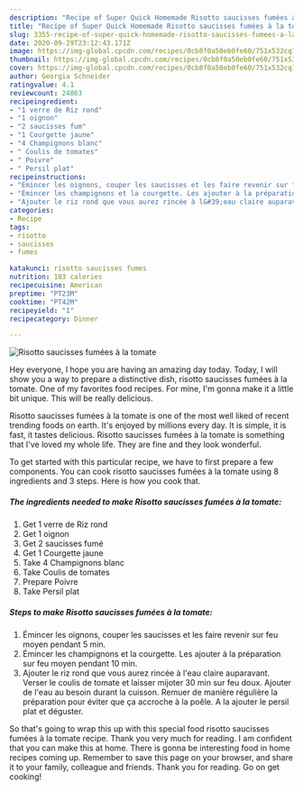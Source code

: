 ```yaml
---
description: "Recipe of Super Quick Homemade Risotto saucisses fumées à la tomate"
title: "Recipe of Super Quick Homemade Risotto saucisses fumées à la tomate"
slug: 3355-recipe-of-super-quick-homemade-risotto-saucisses-fumees-a-la-tomate
date: 2020-09-29T23:12:43.171Z
image: https://img-global.cpcdn.com/recipes/0cb8f0a50eb0fe60/751x532cq70/risotto-saucisses-fumees-a-la-tomate-photo-principale-de-la-recette.jpg
thumbnail: https://img-global.cpcdn.com/recipes/0cb8f0a50eb0fe60/751x532cq70/risotto-saucisses-fumees-a-la-tomate-photo-principale-de-la-recette.jpg
cover: https://img-global.cpcdn.com/recipes/0cb8f0a50eb0fe60/751x532cq70/risotto-saucisses-fumees-a-la-tomate-photo-principale-de-la-recette.jpg
author: Georgia Schneider
ratingvalue: 4.1
reviewcount: 24863
recipeingredient:
- "1 verre de Riz rond"
- "1 oignon"
- "2 saucisses fum"
- "1 Courgette jaune"
- "4 Champignons blanc"
- " Coulis de tomates"
- " Poivre"
- " Persil plat"
recipeinstructions:
- "Émincer les oignons, couper les saucisses et les faire revenir sur feu moyen pendant 5 min."
- "Émincer les champignons et la courgette. Les ajouter à la préparation sur feu moyen pendant 10 min."
- "Ajouter le riz rond que vous aurez rincée à l&#39;eau claire auparavant. Verser le coulis de tomate et laisser mijoter 30 min sur feu doux. Ajouter de l&#39;eau au besoin durant la cuisson. Remuer de manière régulière la préparation pour éviter que ça accroche à la poêle. A la ajouter le persil plat et déguster."
categories:
- Recipe
tags:
- risotto
- saucisses
- fumes

katakunci: risotto saucisses fumes 
nutrition: 183 calories
recipecuisine: American
preptime: "PT23M"
cooktime: "PT42M"
recipeyield: "1"
recipecategory: Dinner

---
```



![Risotto saucisses fumées à la tomate](https://img-global.cpcdn.com/recipes/0cb8f0a50eb0fe60/751x532cq70/risotto-saucisses-fumees-a-la-tomate-photo-principale-de-la-recette.jpg)

Hey everyone, I hope you are having an amazing day today. Today, I will show you a way to prepare a distinctive dish, risotto saucisses fumées à la tomate. One of my favorites food recipes. For mine, I'm gonna make it a little bit unique. This will be really delicious.



Risotto saucisses fumées à la tomate is one of the most well liked of recent trending foods on earth. It's enjoyed by millions every day. It is simple, it is fast, it tastes delicious. Risotto saucisses fumées à la tomate is something that I've loved my whole life. They are fine and they look wonderful.


To get started with this particular recipe, we have to first prepare a few components. You can cook risotto saucisses fumées à la tomate using 8 ingredients and 3 steps. Here is how you cook that.

<!--inarticleads1-->

##### The ingredients needed to make Risotto saucisses fumées à la tomate:

1. Get 1 verre de Riz rond
1. Get 1 oignon
1. Get 2 saucisses fumé
1. Get 1 Courgette jaune
1. Take 4 Champignons blanc
1. Take  Coulis de tomates
1. Prepare  Poivre
1. Take  Persil plat




<!--inarticleads2-->

##### Steps to make Risotto saucisses fumées à la tomate:

1. Émincer les oignons, couper les saucisses et les faire revenir sur feu moyen pendant 5 min.
1. Émincer les champignons et la courgette. Les ajouter à la préparation sur feu moyen pendant 10 min.
1. Ajouter le riz rond que vous aurez rincée à l&#39;eau claire auparavant. Verser le coulis de tomate et laisser mijoter 30 min sur feu doux. Ajouter de l&#39;eau au besoin durant la cuisson. Remuer de manière régulière la préparation pour éviter que ça accroche à la poêle. A la ajouter le persil plat et déguster.




So that's going to wrap this up with this special food risotto saucisses fumées à la tomate recipe. Thank you very much for reading. I am confident that you can make this at home. There is gonna be interesting food in home recipes coming up. Remember to save this page on your browser, and share it to your family, colleague and friends. Thank you for reading. Go on get cooking!
